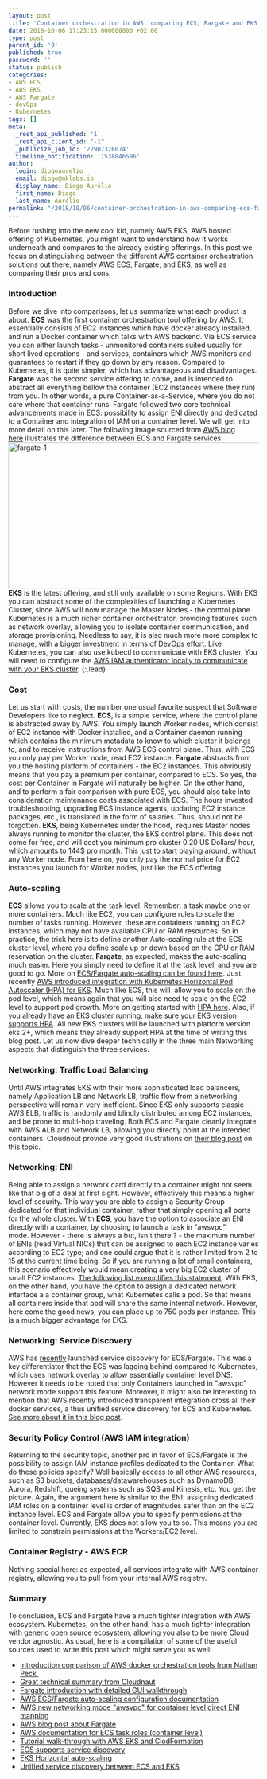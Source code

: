 ```yaml
---
layout: post
title: 'Container orchestration in AWS: comparing ECS, Fargate and EKS'
date: 2018-10-06 17:23:15.000000000 +02:00
type: post
parent_id: '0'
published: true
password: ''
status: publish
categories:
- AWS ECS
- AWS EKS
- AWS Fargate
- devOps
- Kubernetes
tags: []
meta:
  _rest_api_published: '1'
  _rest_api_client_id: "-1"
  _publicize_job_id: '22907326074'
  timeline_notification: '1538846596'
author:
  login: diogoaurelio
  email: diogo@mklabs.io
  display_name: Diogo Aurélio
  first_name: Diogo
  last_name: Aurélio
permalink: "/2018/10/06/container-orchestration-in-aws-comparing-ecs-fargate-and-eks/"
---
```

Before rushing into the new cool kid, namely AWS EKS, AWS hosted offering of Kubernetes, you might want to understand how it works underneath and compares to the already existing offerings. In this post we focus on distinguishing between the different AWS container orchestration solutions out there, namely AWS ECS, Fargate, and EKS, as well as comparing their pros and cons.
<h3><strong>Introduction</strong></h3>
Before we dive into comparisons, let us summarize what each product is about.
<strong>ECS</strong> was the first container orchestration tool offering by AWS. It essentially consists of EC2 instances which have docker already installed, and run a Docker container which talks with AWS backend. Via ECS service you can either launch tasks - unmonitored containers suited usually for short lived operations - and services, containers which AWS monitors and guarantees to restart if they go down by any reason. Compared to Kubernetes, it is quite simpler, which has advantageous and disadvantages.
<strong>Fargate</strong> was the second service offering to come, and is intended to abstract all everything bellow the container (EC2 instances where they run) from you. In other words, a pure Container-as-a-Service, where you do not care where that container runs. Fargate followed two core technical advancements made in ECS: possibility to assign ENI directly and dedicated to a Container and integration of IAM on a container level. We will get into more detail on this later.
The following image sourced from <a href="https://aws.amazon.com/blogs/compute/aws-fargate-a-product-overview/" target="_blank" rel="noopener">AWS blog here</a> illustrates the difference between ECS and Fargate services.
<img class="alignnone size-full wp-image-4194" src="{{ site.baseurl }}/assets/2018/10/fargate-1.png" alt="fargate-1" width="975" height="294" />
<strong>EKS</strong> is the latest offering, and still only available on some Regions. With EKS you can abstract some of the complexities of launching a Kubernetes Cluster, since AWS will now manage the Master Nodes - the control plane. Kubernetes is a much richer container orchestrator, providing features such as network overlay, allowing you to isolate container communication, and storage provisioning. Needless to say, it is also much more more complex to manage, with a bigger investment in terms of DevOps effort.
Like Kubernetes, you can also use kubectl to communicate with EKS cluster. You will need to configure the <a href="https://github.com/kubernetes-sigs/aws-iam-authenticator" target="_blank" rel="noopener">AWS IAM authenticator locally to communicate with your EKS cluster</a>.
{:.lead}
<h3><strong>Cost</strong></h3>
Let us start with costs, the number one usual favorite suspect that Software Developers like to neglect.
<strong>ECS</strong>, is a simple service, where the control plane is abstracted away by AWS. You simply launch Worker nodes, which consist of EC2 instance with Docker installed, and a Container daemon running which contains the minimum metadata to know to which cluster it belongs to, and to receive instructions from AWS ECS control plane. Thus, with ECS you only pay per Worker node, read EC2 instance.
<strong>Fargate</strong> abstracts from you the hosting platform of containers - the EC2 instances. This obviously means that you pay a premium per container, compared to ECS. So yes, the cost per Container in Fargate will naturally be higher. On the other hand, and to perform a fair comparison with pure ECS, you should also take into consideration maintenance costs associated with ECS. The hours invested troubleshooting, upgrading ECS instance agents, updating EC2 instance packages, etc., is translated in the form of salaries. Thus, should not be forgotten.
<strong>EKS</strong>, being Kubernetes under the hood,  requires Master nodes always running to monitor the cluster, the EKS control plane. This does not come for free, and will cost you minimum pro cluster 0.20 US Dollars/ hour, which amounts to 144$ pro month. This just to start playing around, without any Worker node. From here on, you only pay the normal price for EC2 instances you launch for Worker nodes, just like the ECS offering.
&nbsp;
<h3><strong>Auto-scaling</strong></h3>
<strong>ECS</strong> allows you to scale at the task level. Remember: a task maybe one or more containers. Much like EC2, you can configure rules to scale the number of tasks running. However, these are containers running on EC2 instances, which may not have available CPU or RAM resources. So in practice, the trick here is to define another Auto-scaling rule at the ECS cluster level, where you define scale up or down based on the CPU or RAM reservation on the cluster.
<strong>Fargate</strong>, as expected, makes the auto-scaling much easier. Here you simply need to define it at the task level, and you are good to go.
More on <a href="https://docs.aws.amazon.com/AmazonECS/latest/developerguide/service-auto-scaling.html" target="_blank" rel="noopener">ECS/Fargate auto-scaling can be found here</a>.
Just recently <a href="https://aws.amazon.com/blogs/opensource/horizontal-pod-autoscaling-eks/" target="_blank" rel="noopener">AWS introduced integration with Kubernetes Horizontal Pod Autoscaler (HPA) for EKS</a>. Much like ECS, this will  allow you to scale on the pod level, which means again that you will also need to scale on the EC2 level to support pod growth. More on getting started with <a href="https://kubernetes.io/docs/tasks/run-application/horizontal-pod-autoscale-walkthrough/" target="_blank" rel="noopener">HPA here</a>.
Also, if you already have an EKS cluster running, make sure your <a href="https://docs.aws.amazon.com/eks/latest/userguide/platform-versions.html" target="_blank" rel="noopener">EKS version supports HPA</a>. All new EKS clusters will be launched with platform version eks.2+, which means they already support HPA at the time of writing this blog post.
Let us now dive deeper technically in the three main Networking aspects that distinguish the three services.
<h3><strong>Networking: Traffic Load Balancing</strong></h3>
Until AWS integrates EKS with their more sophisticated load balancers, namely Application LB and Network LB, traffic flow from a networking perspective will remain very inefficient. Since EKS only supports classic AWS ELB, traffic is randomly and blindly distributed among EC2 instances, and be prone to multi-hop traveling.
Both ECS and Fargate cleanly integrate with AWS ALB and Network LB, allowing you directly point at the intended containers. Cloudnout provide very good illustrations on <a href="https://cloudonaut.io/eks-vs-ecs-orchestrating-containers-on-aws/" target="_blank" rel="noopener">their blog post</a> on this topic.
<h3><strong>Networking: ENI</strong></h3>
Being able to assign a network card directly to a container might not seem like that big of a deal at first sight. However, effectively this means a higher level of security. This way you are able to assign a Security Group dedicated for that individual container, rather that simply opening all ports for the whole cluster.
With <strong>ECS</strong>, you have the option to associate an ENI directly with a container, by choosing to launch a task in "awsvpc" mode. However - there is always a but, isn't there ? - the maximum number of ENIs (read Virtual NICs) that can be assigned to each EC2 instance varies according to EC2 type; and one could argue that it is rather limited from 2 to 15 at the current time being. So if you are running a lot of small containers, this scenario effectively would mean creating a very big EC2 cluster of small EC2 instances. <a href="https://docs.aws.amazon.com/AWSEC2/latest/UserGuide/using-eni.html#AvailableIpPerENI" target="_blank" rel="noopener">The following list exemplifies this statement</a>.
With EKS, on the other hand, you have the option to assign a dedicated network interface a a container group, what Kubernetes calls a pod. So that means all containers inside that pod will share the same internal network. However, here come the good news, you can place up to 750 pods per instance. This is a much bigger advantage for EKS.
<h3><strong>Networking: Service Discovery</strong></h3>
AWS has <a href="https://aws.amazon.com/about-aws/whats-new/2018/03/introducing-service-discovery-for-amazon-ecs/" target="_blank" rel="noopener">recently</a> launched service discovery for ECS/Fargate. This was a key differentiator that the ECS was lagging behind compared to Kubernetes, which uses network overlay to allow essentially container level DNS.
However it needs to be noted that only Containers launched in "awsvpc" network mode support this feature.
Moreover, it might also be interesting to mention that AWS recently introduced transparent integration cross all their docker services, a thus unified service discovery for ECS and Kubernetes. <a href="https://aws.amazon.com/blogs/opensource/unified-service-discovery-ecs-kubernetes/" target="_blank" rel="noopener">See more about it in this blog post</a>.
&nbsp;
<h3><strong>Security Policy Control (AWS IAM integration)</strong></h3>
Returning to the security topic, another pro in favor of ECS/Fargate is the possibility to assign IAM instance profiles dedicated to the Container. What do these policies specify? Well basically access to all other AWS resources, such as S3 buckets, databases/datawarehouses such as DynamoDB, Aurora, Redshift, queing systems such as SQS and Kinesis, etc. You get the picture.
Again, the argument here is similar to the ENI: assigning dedicated IAM roles on a container level is order of magnitudes safer than on the EC2 instance level.
ECS and Fargate allow you to specify permissions at the container level. Currently, EKS does not allow you to so. This means you are limited to constrain permissions at the Workers/EC2 level.
<h3><strong>Container Registry - AWS ECR</strong></h3>
Nothing special here: as expected, all services integrate with AWS container registry, allowing you to pull from your internal AWS registry.
<h3><strong>Summary</strong></h3>
To conclusion, ECS and Fargate have a much tighter integration with AWS ecosystem. Kubernetes, on the other hand, has a much tighter integration with generic open source ecosystem, allowing you also to be more Cloud vendor agnostic.
As usual, here is a compilation of some of the useful sources used to write this post which might serve you as well:
<ul>
<li><a href="https://medium.com/containers-on-aws/choosing-your-container-environment-on-aws-with-ecs-eks-and-fargate-cfbe416ab1a" target="_blank" rel="noopener">Introduction comparison of AWS docker orchestration tools from Nathan Peck </a></li>
<li><a href="https://cloudonaut.io/eks-vs-ecs-orchestrating-containers-on-aws/" target="_blank" rel="noopener">Great technical summary from Cloudnaut</a></li>
<li><a href="https://medium.com/@remy.dewolf/aws-fargate-first-hands-on-experience-and-review-1b52fca2148e" target="_blank" rel="noopener">Fargate introduction with detailed GUI walkthrough</a></li>
<li><a href="https://docs.aws.amazon.com/AmazonECS/latest/developerguide/service-auto-scaling.html" target="_blank" rel="noopener">AWS ECS/Fargate auto-scaling configuration documentation</a></li>
<li><a href="https://aws.amazon.com/blogs/compute/introducing-cloud-native-networking-for-ecs-containers/" target="_blank" rel="noopener">AWS new networking mode "awsvpc" for container level direct ENI mapping</a></li>
<li><a href="https://aws.amazon.com/blogs/compute/aws-fargate-a-product-overview/" target="_blank" rel="noopener">AWS blog post about Fargate</a></li>
<li><a href="https://docs.aws.amazon.com/AmazonECS/latest/developerguide/task-iam-roles.html" target="_blank" rel="noopener">AWS documentation for ECS task roles (container level)</a></li>
<li><a href="https://hackernoon.com/quickly-spin-up-an-aws-eks-kubernetes-cluster-using-cloudformation-3d59c56b292e" target="_blank" rel="noopener">Tutorial walk-through with AWS EKS and ClodFormation</a></li>
<li><a href="https://aws.amazon.com/blogs/aws/amazon-ecs-service-discovery/" target="_blank" rel="noopener">ECS supports service discovery</a></li>
<li><a href="https://aws.amazon.com/blogs/opensource/horizontal-pod-autoscaling-eks/" target="_blank" rel="noopener">EKS Horizontal auto-scaling</a></li>
<li><a href="https://aws.amazon.com/blogs/opensource/unified-service-discovery-ecs-kubernetes/" target="_blank" rel="noopener">Unified service discovery between ECS and EKS</a></li>
</ul>
